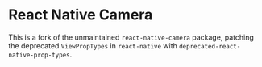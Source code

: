 # React Native Camera

This is a fork of the unmaintained `react-native-camera` package, patching the
deprecated `ViewPropTypes` in `react-native` with `deprecated-react-native-prop-types`.
